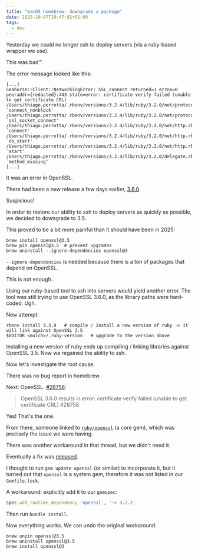 ```yaml
---
title: "macOS homebrew: downgrade a package"
date: 2025-10-07T10:47:02+02:00
tags:
  - dev
---
```


Yesterday we could no longer ssh to deploy servers (via a ruby-based wrapper we
use).

This was bad™.

The error message looked like this:

```
[...]
Seahorse::Client::NetworkingError: SSL_connect returned=1 errno=0 peeraddr={redacted}:443 state=error: certificate verify failed (unable to get certificate CRL)
/Users/thiago.perrotta/.rbenv/versions/3.2.4/lib/ruby/3.2.0/net/protocol.rb:46:in `connect_nonblock'
/Users/thiago.perrotta/.rbenv/versions/3.2.4/lib/ruby/3.2.0/net/protocol.rb:46:in `ssl_socket_connect'
/Users/thiago.perrotta/.rbenv/versions/3.2.4/lib/ruby/3.2.0/net/http.rb:1674:in `connect'
/Users/thiago.perrotta/.rbenv/versions/3.2.4/lib/ruby/3.2.0/net/http.rb:1580:in `do_start'
/Users/thiago.perrotta/.rbenv/versions/3.2.4/lib/ruby/3.2.0/net/http.rb:1575:in `start'
/Users/thiago.perrotta/.rbenv/versions/3.2.4/lib/ruby/3.2.0/delegate.rb:87:in `method_missing'
[...]
```

It was an error in OpenSSL.

There had been a new release a few days earlier,
[3.6.0](https://github.com/openssl/openssl/releases/tag/openssl-3.6.0).

Suspicious!

In order to restore our ability to ssh to deploy servers as quickly as possible,
we decided to downgrade to 3.5.

This proved to be a bit more painful than it should have been in 2025:

```shell
brew install openssl@3.5
brew pin openssl@3.5  # prevent upgrades
brew uninstall --ignore-dependencies openssl@3
```

`--ignore-dependencies` is needed because there is a ton of packages that depend
on OpenSSL.

This is not enough.

Using our ruby-based tool to ssh into servers would yield another error. The
tool was still trying to use OpenSSL 3.6.0, as the library paths were
hard-coded. Ugh.

New attempt:

```shell
rbenv install 3.3.9   # compile / install a new version of ruby -> it will link against OpenSSL 3.5
$EDITOR <mulch>/.ruby-version   # upgrade to the version above
```

Installing a new version of ruby ends up compiling / linking libraries against
OpenSSL 3.5. Now we regained the ability to ssh.

Now let's investigate the root cause.

There was no bug report in homebrew.

Next: OpenSSL. [#28758](https://github.com/openssl/openssl/issues/28758):

> OpenSSL 3.6.0 results in error: certificate verify failed (unable to get certificate CRL) #28758

Yes! That's the one.

From there, someone linked to
[`ruby/openssl`](https://github.com/ruby/openssl/issues/949) (a core gem), which
was precisely the issue we were having.

There was another workaround in that thread, but we didn't need it.

Eventually a fix was
[released](https://github.com/ruby/openssl/issues/949#issuecomment-3370358680).

I thought to run `gem update openssl` (or similar) to incorporate it, but it
turned out that `openssl` is a system gem, therefore it was not listed in our
`Gemfile.lock`.

A workaround: explicitly add it to our `gemspec`:

```ruby
spec.add_runtime_dependency 'openssl', '~> 3.2.2'
```

Then run `bundle install`.

Now everything works. We can undo the original workaround:

```
brew unpin openssl@3.5
brew uninstall openssl@3.5
brew install openssl@3
```

